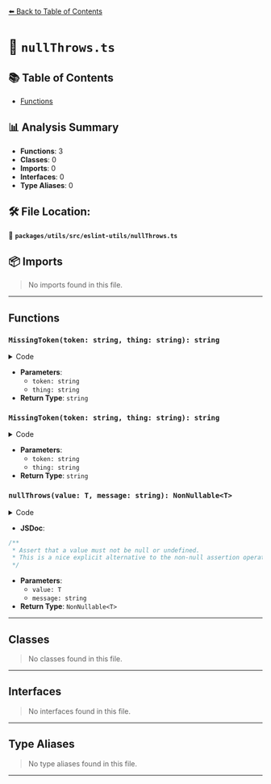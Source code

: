 [⬅️ Back to Table of Contents](../../../../index.md)

# 📄 `nullThrows.ts`

## 📚 Table of Contents

- [Functions](#functions)

## 📊 Analysis Summary

- **Functions**: 3
- **Classes**: 0
- **Imports**: 0
- **Interfaces**: 0
- **Type Aliases**: 0

## 🛠️ File Location:
📂 **`packages/utils/src/eslint-utils/nullThrows.ts`**

## 📦 Imports

> No imports found in this file.


---

## Functions

### `MissingToken(token: string, thing: string): string`

<details><summary>Code</summary>

```ts
(token: string, thing: string) =>
    `Expected to find a ${token} for the ${thing}.`
```
</details>

- **Parameters**:
  - `token: string`
  - `thing: string`
- **Return Type**: `string`
### `MissingToken(token: string, thing: string): string`

<details><summary>Code</summary>

```ts
(token: string, thing: string) =>
    `Expected to find a ${token} for the ${thing}.`
```
</details>

- **Parameters**:
  - `token: string`
  - `thing: string`
- **Return Type**: `string`
### `nullThrows(value: T, message: string): NonNullable<T>`

<details><summary>Code</summary>

```ts
export function nullThrows<T>(value: T, message: string): NonNullable<T> {
  if (value == null) {
    throw new Error(`Non-null Assertion Failed: ${message}`);
  }

  return value;
}
```
</details>

- **JSDoc**:
```ts
/**
 * Assert that a value must not be null or undefined.
 * This is a nice explicit alternative to the non-null assertion operator.
 */
```

- **Parameters**:
  - `value: T`
  - `message: string`
- **Return Type**: `NonNullable<T>`

---

## Classes

> No classes found in this file.


---

## Interfaces

> No interfaces found in this file.


---

## Type Aliases

> No type aliases found in this file.


---